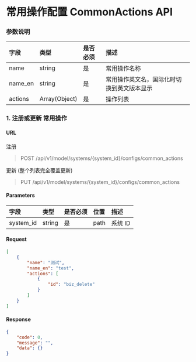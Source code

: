 # 常用操作配置 CommonActions API
### 参数说明
| 字段 |  类型 |是否必须  | 描述  |
|:---|:---|:---|:---|
| name |string | 是 | 常用操作名称  |
| name_en | string | 是 | 常用操作英文名，国际化时切换到英文版本显示 |
| actions | Array(Object) | 是 | 操作列表 |

### 1. 注册或更新 常用操作

#### URL

注册
> POST /api/v1/model/systems/{system_id}/configs/common_actions

更新 (整个列表完全覆盖更新)
> PUT /api/v1/model/systems/{system_id}/configs/common_actions

#### Parameters

| 字段 | 类型 | 是否必须 | 位置 | 描述 |
| :--- | :--- | :--- |:--- |:--- |
| system_id | string | 是 | path | 系统 ID |

#### Request

```json
[
    {
        "name": "测试",
        "name_en": "test",
        "actions": [
            {
                "id": "biz_delete"
            }
        ]
    }
]
```
#### Response
```json
{
    "code": 0,
    "message": "",
    "data": {}
}
```